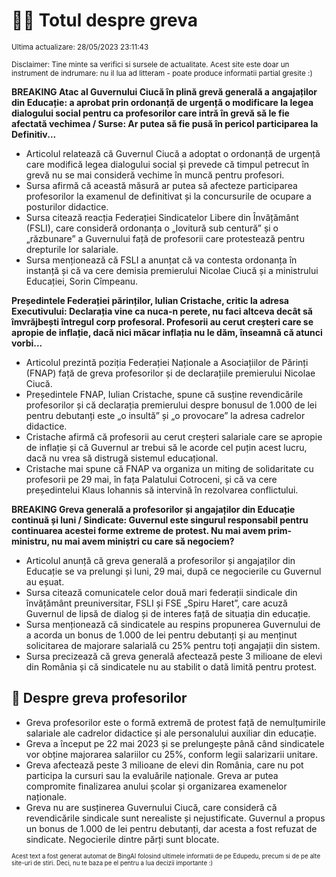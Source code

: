 # 👩‍🏫 Totul despre greva
<sub>Ultima actualizare: 28/05/2023 23:11:43</sub>

<sub>Disclaimer: Tine minte sa verifici si sursele de actualitate. Acest site este doar un instrument de indrumare: nu il lua ad litteram - poate produce informatii partial gresite :)</sub>

**BREAKING Atac al Guvernului Ciucă în plină grevă generală a angajaților din Educație: a aprobat prin ordonanță de urgență o modificare la legea dialogului social pentru ca profesorilor care intră în grevă să le fie afectată vechimea / Surse:  Ar putea să fie pusă în pericol participarea la Definitiv...**

- Articolul relatează că Guvernul Ciucă a adoptat o ordonanță de urgență care modifică legea dialogului social și prevede că timpul petrecut în grevă nu se mai consideră vechime în muncă pentru profesori.
- Sursa afirmă că această măsură ar putea să afecteze participarea profesorilor la examenul de definitivat și la concursurile de ocupare a posturilor didactice.
- Sursa citează reacția Federației Sindicatelor Libere din Învățământ (FSLI), care consideră ordonanța o „lovitură sub centură” și o „răzbunare” a Guvernului față de profesorii care protestează pentru drepturile lor salariale.
- Sursa menționează că FSLI a anunțat că va contesta ordonanța în instanță și că va cere demisia premierului Nicolae Ciucă și a ministrului Educației, Sorin Cîmpeanu.

**Președintele Federației părinților, Iulian Cristache, critic la adresa Executivului: Declarația vine ca nuca-n perete, nu faci altceva decât să îmvrăjbești întregul corp profesoral. Profesorii au cerut creșteri care se apropie de inflație, dacă nici măcar inflația nu le dăm, înseamnă că atunci vorbi...**

- Articolul prezintă poziția Federației Naționale a Asociațiilor de Părinți (FNAP) față de greva profesorilor și de declarațiile premierului Nicolae Ciucă.
- Președintele FNAP, Iulian Cristache, spune că susține revendicările profesorilor și că declarația premierului despre bonusul de 1.000 de lei pentru debutanți este „o insultă” și „o provocare” la adresa cadrelor didactice.
- Cristache afirmă că profesorii au cerut creșteri salariale care se apropie de inflație și că Guvernul ar trebui să le acorde cel puțin acest lucru, dacă nu vrea să distrugă sistemul educațional.
- Cristache mai spune că FNAP va organiza un miting de solidaritate cu profesorii pe 29 mai, în fața Palatului Cotroceni, și că va cere președintelui Klaus Iohannis să intervină în rezolvarea conflictului.

**BREAKING Greva generală a profesorilor și angajaților din Educație continuă și luni / Sindicate: Guvernul este singurul responsabil pentru continuarea acestei forme extreme de protest. Nu mai avem prim-ministru, nu mai avem miniștri cu care să negociem?**

- Articolul anunță că greva generală a profesorilor și angajaților din Educație se va prelungi și luni, 29 mai, după ce negocierile cu Guvernul au eșuat.
- Sursa citează comunicatele celor două mari federații sindicale din învățământ preuniversitar, FSLI și FSE „Spiru Haret”, care acuză Guvernul de lipsă de dialog și de interes față de situația din educație.
- Sursa menționează că sindicatele au respins propunerea Guvernului de a acorda un bonus de 1.000 de lei pentru debutanți și au menținut solicitarea de majorare salarială cu 25% pentru toți angajații din sistem.
- Sursa precizează că greva generală afectează peste 3 milioane de elevi din România și că sindicatele nu au stabilit o dată limită pentru protest.

## 🏫 Despre greva profesorilor

- Greva profesorilor este o formă extremă de protest față de nemulțumirile salariale ale cadrelor didactice și ale personalului auxiliar din educație.
- Greva a început pe 22 mai 2023 și se prelungește până când sindicatele vor obține majorarea salariilor cu 25%, conform legii salarizarii unitare.
- Greva afectează peste 3 milioane de elevi din România, care nu pot participa la cursuri sau la evaluările naționale. Greva ar putea compromite finalizarea anului școlar și organizarea examenelor naționale.
- Greva nu are susținerea Guvernului Ciucă, care consideră că revendicările sindicale sunt nerealiste și nejustificate. Guvernul a propus un bonus de 1.000 de lei pentru debutanți, dar acesta a fost refuzat de sindicate. Negocierile dintre părți sunt blocate.


<sub><sub>Acest text a fost generat automat de BingAI folosind ultimele informatii de pe Edupedu, precum si de pe alte site-uri de stiri. Deci, nu te baza pe el pentru a lua decizii importante :)</sub></sub>